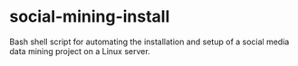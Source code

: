 # social-mining-install
Bash shell script for automating the installation and setup of a social media data mining project on a Linux server.

